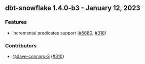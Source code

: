## dbt-snowflake 1.4.0-b3 - January 12, 2023
### Features
- incremental predicates support ([#5680](https://github.com/dbt-labs/dbt-snowflake/issues/5680), [#310](https://github.com/dbt-labs/dbt-snowflake/pull/310))

### Contributors
- [@dave-connors-3](https://github.com/dave-connors-3) ([#310](https://github.com/dbt-labs/dbt-snowflake/pull/310))
